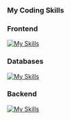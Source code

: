 ### My Coding Skills



### Frontend
[![My Skills](https://skillicons.dev/icons?i=html,css,js&perline=3)](https://skillicons.dev)

### Databases
[![My Skills](https://skillicons.dev/icons?i=sqlite,mysql&perline=2)](https://skillicons.dev)

### Backend
[![My Skills](https://skillicons.dev/icons?i=aws,python,flask&perline=3)](https://skillicons.dev)

<!---
M-Masood4/M-Masood4 is a ✨ special ✨ repository because its `README.md` (this file) appears on your GitHub profile.
You can click the Preview link to take a look at your changes.
- ⚡ Fun fact: ...
[![My Skills](https://skillicons.dev/icons?i=aws,css,html,js,python,sqlite,mysql,flask&perline=3)](https://skillicons.dev)

--->
